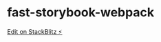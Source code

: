 # fast-storybook-webpack

[Edit on StackBlitz ⚡️](https://stackblitz.com/edit/fast-storybook-webpack)